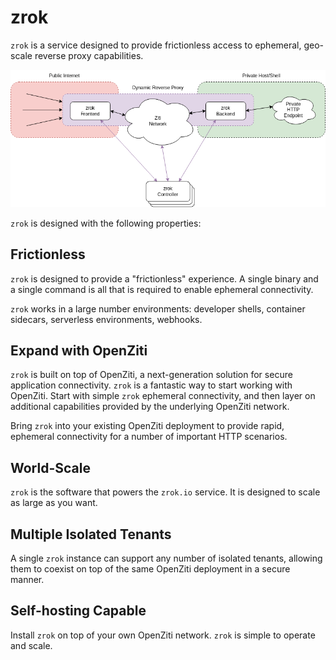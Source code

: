 # zrok

`zrok` is a service designed to provide frictionless access to ephemeral, geo-scale reverse proxy capabilities.

![zrok overview](docs/images/zrok_v0.2_overview.png)

`zrok` is designed with the following properties:

## Frictionless

`zrok` is designed to provide a "frictionless" experience. A single binary and a single command is all that is required to enable ephemeral connectivity.

`zrok` works in a large number environments: developer shells, container sidecars, serverless environments, webhooks.

## Expand with OpenZiti

`zrok` is built on top of OpenZiti, a next-generation solution for secure application connectivity. `zrok` is a fantastic way to start working with OpenZiti. Start with simple `zrok` ephemeral connectivity, and then layer on additional capabilities provided by the underlying OpenZiti network.

Bring `zrok` into your existing OpenZiti deployment to provide rapid, ephemeral connectivity for a number of important HTTP scenarios.

## World-Scale

`zrok` is the software that powers the `zrok.io` service. It is designed to scale as large as you want.

## Multiple Isolated Tenants

A single `zrok` instance can support any number of isolated tenants, allowing them to coexist on top of the same OpenZiti deployment in a secure manner.

## Self-hosting Capable

Install `zrok` on top of your own OpenZiti network. `zrok` is simple to operate and scale.
